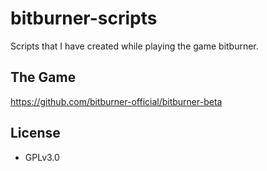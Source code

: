 # bitburner-scripts

Scripts that I have created while playing the game bitburner.

## The Game
https://github.com/bitburner-official/bitburner-beta


## License
- GPLv3.0

